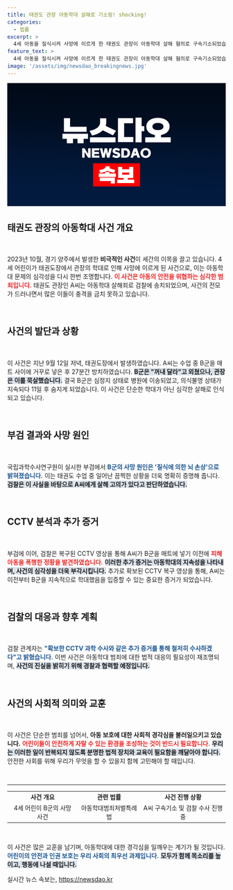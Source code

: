 ```yaml
---
title: 태권도 관장 아동학대 살해로 기소됨! shocking!
categories:
  - 법률
excerpt: >
  4세 아동을 질식시켜 사망에 이르게 한 태권도 관장이 아동학대 살해 혐의로 구속기소되었습니다. CCTV에 포착된 추가 학대 정황이 드러나며, 검찰은 엄정한 대응을 예고했습니다.
feature_text: >
  4세 아동을 질식시켜 사망에 이르게 한 태권도 관장이 아동학대 살해 혐의로 구속기소되었습니다. CCTV에 포착된 추가 학대 정황이 드러나며, 검찰은 엄정한 대응을 예고했습니다.
image: '/assets/img/newsdao_breakingnews.jpg'
---
```


<p><img src="/assets/img/newsdao_breakingnews.jpg" alt="ontimetimes 속보" /></p>

<h2 data-ke-size="size26">태권도 관장의 아동학대 사건 개요</h2>

<p data-ke-size="size16">&nbsp;</p>

<p>2023년 10월, 경기 양주에서 발생한 <b>비극적인 사건</b>이 세간의 이목을 끌고 있습니다. 4세 어린이가 태권도장에서 관장의 학대로 인해 사망에 이르게 된 사건으로, 이는 아동학대 문제의 심각성을 다시 한번 조명합니다. <b><span style="color: #ee2323;">이 사건은 아동의 안전을 위협하는 심각한 범죄입니다.</span></b> 태권도 관장인 A씨는 아동학대 살해죄로 검찰에 송치되었으며, 사건의 전모가 드러나면서 많은 이들이 충격을 금치 못하고 있습니다.</p>

<p data-ke-size="size16">&nbsp;</p>

<h2 data-ke-size="size26">사건의 발단과 상황</h2>

<p data-ke-size="size16">&nbsp;</p>

<p>이 사건은 지난 9월 12일 저녁, 태권도장에서 발생하였습니다. A씨는 수업 중 B군을 매트 사이에 거꾸로 넣은 후 27분간 방치하였습니다. <b><span style="background-color: #21538527;">B군은 "꺼내 달라"고 외쳤으나, 관장은 이를 묵살했습니다.</span></b> 결국 B군은 심정지 상태로 병원에 이송되었고, 의식불명 상태가 지속되다 11일 후 숨지게 되었습니다. 이 사건은 단순한 학대가 아닌 심각한 살해로 인식되고 있습니다.</p>

<p data-ke-size="size16">&nbsp;</p>

<h2 data-ke-size="size26">부검 결과와 사망 원인</h2>

<p data-ke-size="size16">&nbsp;</p>

<p>국립과학수사연구원이 실시한 부검에서 <b><span style="color: #1a5490;">B군의 사망 원인은 '질식에 의한 뇌 손상'으로 밝혀졌습니다.</span></b> 이는 태권도 수업 중 일어난 끔찍한 상황을 더욱 명확히 증명해 줍니다. <b><span style="background-color: #21538527;">검찰은 이 사실을 바탕으로 A씨에게 살해 고의가 있다고 판단하였습니다.</span></b></p>

<p data-ke-size="size16">&nbsp;</p>

<h2 data-ke-size="size26">CCTV 분석과 추가 증거</h2>

<p data-ke-size="size16">&nbsp;</p>

<p>부검에 이어, 검찰은 복구된 CCTV 영상을 통해 A씨가 B군을 매트에 넣기 이전에 <b><span style="color: #ee2323;">피해 아동을 폭행한 정황을 발견하였습니다.</span></b> <b><span style="background-color: #21538527;">이러한 추가 증거는 아동학대의 지속성을 나타내며, 사건의 심각성을 더욱 부각시킵니다.</span></b> 추가로 확보된 CCTV 복구 영상을 통해, A씨는 이전부터 B군을 지속적으로 학대했음을 입증할 수 있는 중요한 증거가 되었습니다.</p>

<p data-ke-size="size16">&nbsp;</p>

<h2 data-ke-size="size26">검찰의 대응과 향후 계획</h2>

<p data-ke-size="size16">&nbsp;</p>

<p>검찰 관계자는 <b><span style="color: #1a5490;">"확보한 CCTV 과학 수사와 같은 추가 증거를 통해 철저히 수사하겠다"고 밝혔습니다.</span></b> 이번 사건은 아동학대 범죄에 대한 법적 대응의 필요성이 재조명되며, <b><span style="background-color: #21538527;">사건의 진실을 밝히기 위해 경찰과 협력할 예정입니다.</span></b></p>

<p data-ke-size="size16">&nbsp;</p>

<h2 data-ke-size="size26">사건의 사회적 의미와 교훈</h2>

<p data-ke-size="size16">&nbsp;</p>

<p>이 사건은 단순한 범죄를 넘어서, <b>아동 보호에 대한 사회적 경각심을 불러일으키고 있습니다.</b> <b><span style="color: #ee2323;">어린이들이 안전하게 자랄 수 있는 환경을 조성하는 것이 반드시 필요합니다.</span></b> <b><span style="background-color: #21538527;">우리는 이러한 일이 반복되지 않도록 분명한 법적 장치와 교육이 필요함을 깨달아야 합니다.</span></b> 안전한 사회를 위해 우리가 무엇을 할 수 있을지 함께 고민해야 할 때입니다.</p>

<p data-ke-size="size16">&nbsp;</p>

<hr />

<table style="width: 100%;">
  <tr>
    <td style="text-align: center; height: 17px;"><b>사건 개요</b></td>
    <td style="text-align: center; height: 17px;"><b>관련 법률</b></td>
    <td style="text-align: center; height: 17px;"><b>사건 진행 상황</b></td>
  </tr>
  <tr>
    <td style="text-align: center; height: 17px;">4세 어린이 B군의 사망 사건</td>
    <td style="text-align: center; height: 17px;">아동학대범죄처벌특례법</td>
    <td style="text-align: center; height: 17px;">A씨 구속기소 및 검찰 수사 진행 중</td>
  </tr>
</table>

<p data-ke-size="size16">&nbsp;</p>

<p>이 사건은 많은 교훈을 남기며, 아동학대에 대한 경각심을 일깨우는 계기가 될 것입니다. <b><span style="color: #1a5490;">어린이의 안전과 인권 보호는 우리 사회의 최우선 과제입니다.</span></b> <b><span style="background-color: #21538527;">모두가 함께 목소리를 높이고, 행동에 나설 때입니다.</span></b></p>
실시간 뉴스 속보는, <a href="https://newsdao.kr" rel="dofollow">https://newsdao.kr</a>


